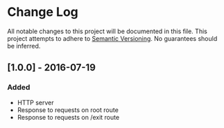 # Change Log
All notable changes to this project will be documented in this file.
This project attempts to adhere to [Semantic Versioning](http://semver.org/).
No guarantees should be inferred.

## [1.0.0] - 2016-07-19
### Added
- HTTP server
- Response to requests on root route
- Response to requests on /exit route
